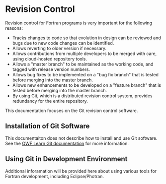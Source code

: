 # Revision Control

Revision control for Fortran programs is very important for the following reasons:

* Tracks changes to code so that evolution in design can be reviewed and bugs due to new code changes can be identified.
* Allows reverting to older version if necessary.
* Allows contributions from multiple developers to be merged with care, using cloud-hosted repository tools.
* Allows a "master branch" to be maintained as the working code, and tagged with release version numbers.
* Allows bug fixes to be implemented on a "bug fix branch" that is tested before merging into the master branch.
* Allows new enhancements to be developed on a "feature branch" that is tested before merging into the master branch.
* By using Git, which is a distributed revision control system, provides redundancy for the entire repository.

This documentation focuses on the Git revision control software.

## Installation of Git Software

This documentaiton does not describe how to install and use Git software.
See the [OWF Learn Git documentation](http://learn.openwaterfoundation.org#owf-learn-git) for more information.

## Using Git in Development Environment

Additional inforamation will be provided here about using various tools for Fortran development, including Eclipse/Photran.

